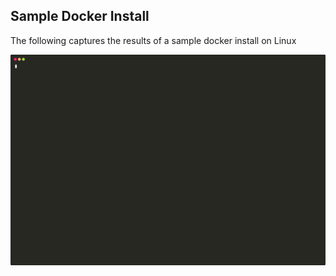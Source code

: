 ## Sample Docker Install

The following captures the results of a sample docker install on Linux

![Docker Install](./install-docker.svg)